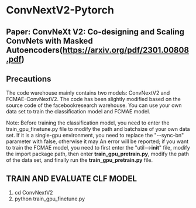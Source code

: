 # ConvNextV2-Pytorch

## Paper: ConvNeXt V2: Co-designing and Scaling ConvNets with Masked Autoencoders(https://arxiv.org/pdf/2301.00808.pdf)
## Precautions
The code warehouse mainly contains two models: ConvNextV2 and FCMAE-ConvNextV2. The code has been slightly modified based on the source code of the facebookresearch warehouse. You can use your own data set to train the classification model and FCMAE model.

Note: Before training the classification model, you need to enter the train_gpu_finetune.py file to modify the path and batchsize of your own data set. If it is a single-gpu environment, you need to replace the "--sync-bn" parameter with false, otherwise it may An error will be reported; if you want to train the FCMAE model, you need to first enter the "util-->__init__" file, modify the import package path, then enter __train_gpu_pretrain.py__, modify the path of the data set, and finally run the __train_gpu_pretrain.py__ file.

## TRAIN AND EVALUATE CLF MODEL
1. cd ConvNextV2
2. python train_gpu_finetune.py
